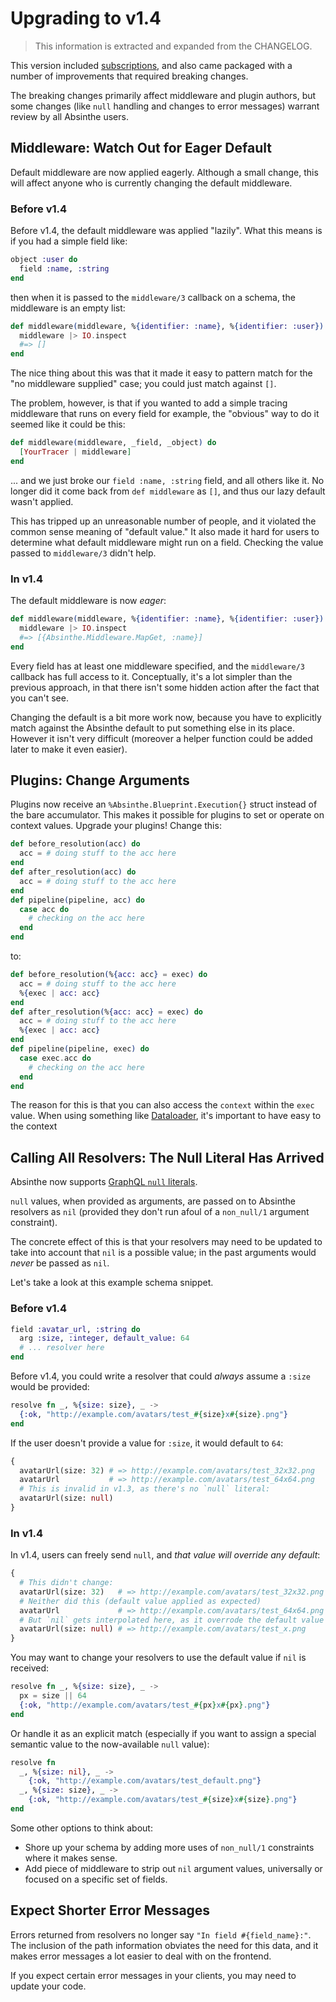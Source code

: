 # Upgrading to v1.4

> This information is extracted and expanded from the CHANGELOG.

This version included [subscriptions](subscriptions.md), and also came packaged with a number of improvements that required breaking changes.

The breaking changes primarily affect middleware and plugin authors, but some changes (like `null` handling and changes to error messages) warrant review by all Absinthe users.

## Middleware: Watch Out for Eager Default

Default middleware are now applied eagerly. Although a small change, this will affect anyone who is currently changing the default middleware.

### Before v1.4

Before v1.4, the default middleware was applied "lazily". What this means is if you had a simple field like:

```elixir
object :user do
  field :name, :string
end
```

then when it is passed to the `middleware/3` callback on a schema, the middleware is an empty list:

```elixir
def middleware(middleware, %{identifier: :name}, %{identifier: :user}) do
  middleware |> IO.inspect
  #=> []
end
```

The nice thing about this was that it made it easy to pattern match for the "no middleware supplied" case; you could just match against `[]`.

The problem, however, is that if you wanted to add a simple tracing middleware that runs on every field for example, the "obvious" way to do it seemed like it could be this:

```elixir
def middleware(middleware, _field, _object) do
  [YourTracer | middleware]
end
```

... and we just broke our `field :name, :string` field, and all others like it. No longer did it come back from `def middleware` as `[]`, and thus our lazy default wasn't applied.

This has tripped up an unreasonable number of people, and it violated the common sense meaning of "default value." It also made it hard for users to determine what default middleware might run on a field. Checking the value passed to `middleware/3` didn't help.

### In v1.4

The default middleware is now _eager_:

```elixir
def middleware(middleware, %{identifier: :name}, %{identifier: :user}) do
  middleware |> IO.inspect
  #=> [{Absinthe.Middleware.MapGet, :name}]
end
```

Every field has at least one middleware specified, and the `middleware/3` callback has full access to it. Conceptually, it's a lot simpler than the previous approach, in that there isn't some hidden action after the fact that you can't see.

Changing the default is a bit more work now, because you have to explicitly match against the Absinthe default to put something else in its place. However it isn't very difficult (moreover a helper function could be added later to make it even easier).

## Plugins: Change Arguments

Plugins now receive an `%Absinthe.Blueprint.Execution{}` struct instead of the bare accumulator. This makes it possible for plugins to set or operate on context values. Upgrade your plugins! Change this:

```elixir
def before_resolution(acc) do
  acc = # doing stuff to the acc here
end
def after_resolution(acc) do
  acc = # doing stuff to the acc here
end
def pipeline(pipeline, acc) do
  case acc do
    # checking on the acc here
  end
end
```
to:

```elixir
def before_resolution(%{acc: acc} = exec) do
  acc = # doing stuff to the acc here
  %{exec | acc: acc}
end
def after_resolution(%{acc: acc} = exec) do
  acc = # doing stuff to the acc here
  %{exec | acc: acc}
end
def pipeline(pipeline, exec) do
  case exec.acc do
    # checking on the acc here
  end
end
```

The reason for this is that you can also access the `context` within the `exec` value. When using something like [Dataloader](dataloader.md), it's important to have easy to the context

## Calling All Resolvers: The Null Literal Has Arrived

Absinthe now supports [GraphQL `null` literals](https://spec.graphql.org/October2016/#sec-Null-Value).

`null` values, when provided as arguments, are passed on to Absinthe resolvers as `nil` (provided they don't run afoul of a `non_null/1` argument constraint).

The concrete effect of this is that your resolvers may need to be updated to take into account that `nil` is a possible value; in the past arguments would _never_ be passed as `nil`.

Let's take a look at this example schema snippet.

### Before v1.4

``` elixir
field :avatar_url, :string do
  arg :size, :integer, default_value: 64
  # ... resolver here
end
```

Before v1.4, you could write a resolver that could _always_ assume a `:size` would be provided:

``` elixir
resolve fn _, %{size: size}, _ ->
  {:ok, "http://example.com/avatars/test_#{size}x#{size}.png"}
end
```

If the user doesn't provide a value for `:size`, it would default to `64`:

``` graphql
{
  avatarUrl(size: 32) # => http://example.com/avatars/test_32x32.png
  avatarUrl           # => http://example.com/avatars/test_64x64.png
  # This is invalid in v1.3, as there's no `null` literal:
  avatarUrl(size: null)
}
```

### In v1.4

In v1.4, users can freely send `null`, and _that value will override any default_:

``` graphql
{
  # This didn't change:
  avatarUrl(size: 32)   # => http://example.com/avatars/test_32x32.png
  # Neither did this (default value applied as expected)
  avatarUrl             # => http://example.com/avatars/test_64x64.png
  # But `nil` gets interpolated here, as it overrode the default value of `64`:
  avatarUrl(size: null) # => http://example.com/avatars/test_x.png
}
```

You may want to change your resolvers to use the default value if `nil` is received:

``` elixir
resolve fn _, %{size: size}, _ ->
  px = size || 64
  {:ok, "http://example.com/avatars/test_#{px}x#{px}.png"}
end
```

Or handle it as an explicit match (especially if you want to assign a special semantic value to the now-available `null` value):

``` elixir
resolve fn
  _, %{size: nil}, _ ->
    {:ok, "http://example.com/avatars/test_default.png"}
  _, %{size: size}, _ ->
    {:ok, "http://example.com/avatars/test_#{size}x#{size}.png"}
end
```

Some other options to think about:

- Shore up your schema by adding more uses of `non_null/1` constraints where it makes sense.
- Add  piece of middleware to strip out `nil` argument values, universally or focused on a specific set of fields.


## Expect Shorter Error Messages

Errors returned from resolvers no longer say `"In field #{field_name}:"`. The inclusion of the path information obviates the need for this data, and it makes error messages a lot easier to deal with on the frontend.

If you expect certain error messages in your clients, you may need to update your code.

